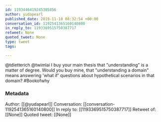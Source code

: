 ```yaml
---
id: 1193446419245305856
author: yudapearl
published_date: 2019-11-10 08:32:54 +00:00
conversation_id: 1192541365160140800
in_reply_to: 1193369515750387717
retweet: None
quoted_tweet: None
type: tweet
tags:

---
```


@tdietterich @twimlai I buy your main thesis that "understanding" is a matter of
degree. Would you buy mine, that "understanding a domain" means answering 'what if' questions about hypothetical scenarios in that domain? #Bookofwhy

### Metadata

Author: [[@yudapearl]]
Conversation: [[conversation-1192541365160140800]]
In reply to: [[1193369515750387717]]
Retweet of: [[None]]
Quoted tweet: [[None]]
